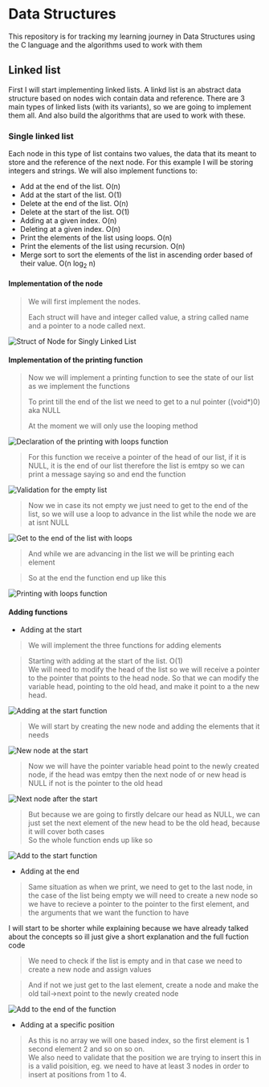 # Data Structures
This repository is for tracking my learning journey in Data Structures using the C language and the algorithms used to work with them
## Linked list
First I will start implementing linked lists. A linkd list is an abstract data structure based on nodes wich contain data and reference. There are 3 main types of linked lists (with its variants), so we are going to implement them all. And also build the algorithms that are used to work with these. 
### Single linked list
Each node in this type of list contains two values, the data that its meant to store and the reference of the next node. For this example I will be storing integers and strings.
We will also implement functions to:

- Add at the end of the list. O(n)
- Add at the start of the list. O(1)
- Delete at the end of the list. O(n)
- Delete at the start of the list. O(1)
- Adding at a given index. O(n)
- Deleting at a given index. O(n)
- Print the elements of the list using loops. O(n)
- Print the elements of the list using recursion. O(n)
- Merge sort to sort the elements of the list in ascending order based of their value. O(n $\log_2$ n)

#### Implementation of the node

> We will first implement the nodes.
>
> Each struct will have and integer called value, a string called name and a pointer to a node called next.

![Struct of Node for Singly Linked List](images/struct_04-29.png)

#### Implementation of the printing function

> Now we will implement a printing function to see the state of our list as we implement the functions
> 
> To print till the end of the list we need to get to a nul pointer ((void*)0) aka NULL
>
> At the moment we will only use the looping method

![Declaration of the printing with loops function](images/print_declaration_04-29.png)

> For this function we receive a pointer of the head of our list, if it is NULL, it is the end  of our list therefore the list is emtpy so we can print a message saying so and end the function

![Validation for the empty list](images/validation_04-29.png)

> Now we in case its not empty we just need to get to the end of the list, so we will use a loop to advance in the list while the node we are at isnt NULL

![Get to the end of the list with loops](images/tail_loop_04-29.png)

> And while we are advancing in the list we will be printing each element 

> So at the end the function end up like this

![Printing with loops function](images/print_loop_04-29.png)

#### Adding functions

* Adding at the start
> We will implement the three functions for adding elements

> Starting with adding at the start of the list. O(1) <br>
> We will need to modify the head of the list so we will receive a pointer to the pointer that points to the head node. So that we can modify the variable head, pointing to the old head, and make it point to a the new head.

![Adding at the start function](images/add_start_declaration_04-29.png)

> We will start by creating the new node and adding the elements that it needs 

![New node at the start](images/new_node_start_04-29.png)

> Now we will have the pointer variable head point to the newly created node, if the head was emtpy then the next node of or new head is NULL if not is the pointer to the old head

![Next node after the start](images/next_node_start_04-29.png)

> But because we are going to firstly delcare our head as NULL, we can just set the next element of the new head to be the old head, because it will cover both cases <br>
> So the whole function ends up like so

![Add to the start function](images/add_start_04-29.png)

* Adding at the end

> Same situation as when we print, we need to get to the last node, in the case of the list being empty we will need to create a new node so we have to recieve a pointer to the pointer to the first element, and the arguments that we want the function to have

I will start to be shorter while explaining because we have already talked about the concepts  so ill just give a short explanation and the full fuction code

> We need to check if the list is empty and in that case we need to create a new node and assign values

> And if not we just get to the last element, create a node and make the old tail->next point to the newly created node

![Add to the end of the function](images/add_end_04-30.png)

* Adding at a specific position

> As this is no array we will one based index, so the first element is 1 second element 2 and so on so on. <br>
> We also need to validate that the position we are trying to insert this in is a valid poisition, eg. we need to have at least 3 nodes in order to insert at positions from 1 to 4.
